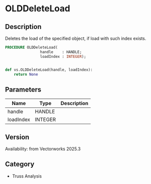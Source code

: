 # OLDDeleteLoad

## Description
Deletes the load of the specified object, if load with such index exists.

```pascal
PROCEDURE OLDDeleteLoad(
				handle    : HANDLE;
				loadIndex : INTEGER);
```

```python

def vs.OLDDeleteLoad(handle, loadIndex):
    return None
```

## Parameters
|Name|Type|Description|
|---|---|---|
|handle|HANDLE||
|loadIndex|INTEGER||

## Version
Availability: from Vectorworks 2025.3
## Category
* Truss Analysis

